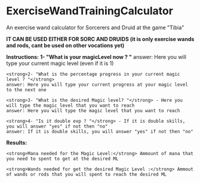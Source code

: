 # ExerciseWandTrainingCalculator
An exercise wand calculator for Sorcerers and Druid at the game "Tibia"

<strong>IT CAN BE USED EITHER FOR SORC AND DRUIDS (it is only exercise wands and rods, cant be used on other vocations yet)</strong>

<b>Instructions:</b>
	<strong>1- "What is your magicLevel now ? "</strong> 
	answer: Here you will type your current magic level (even if it is 1)

	<strong>2- "What is the percentage progress in your current magic level ? "</strong>
	answer: Here you will type your current progress at your magic level to the next one

	<strong>3- "What is the desired Magic level? "</strong> - Here you will type the magic level that you want to reach
	answer: Here you will type the magic level that you want to reach

	<strong>4- "Is it double exp ? "</strong> - If it is double skills, you will answer "yes" if not then "no"
	answer: If it is double skills, you will answer "yes" if not then "no"


<b>Results:</b>

	<strong>Mana needed for the Magic Level:</strong> Ammount of mana that you need to spent to get at the desired ML

	<strong>Wands needed for get the desired Magic Level :</strong> Ammout of wands or rods that you will spent to reach the desired ML
